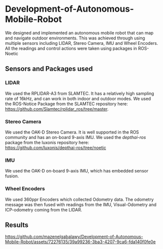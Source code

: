# Development-of-Autonomous-Mobile-Robot

We designed and implemented an autonomous mobile robot that can map and navigate outdoor environments. This was achieved through using multiple sensors including LIDAR, Stereo Camera, IMU and Wheel Encoders. All the readings and control actions were taken using packages in ROS-Noetic

## Sensors and Packages used
### LIDAR
We used the RPLIDAR-A3 from SLAMTEC. It has a relatively high sampling rate of 16kHz, and can work in both indoor and outdoor modes. We used the ROS-Notice Package from the SLAMTEC repository here: https://github.com/Slamtec/rplidar_ros/tree/master.
### Stereo Camera
We used the OAK-D Stereo Camera. It is well supported in the ROS community and has an on-board 9-axis IMU. We used the *depthai-ros* package from the luxonis repository here: https://github.com/luxonis/depthai-ros/tree/noetic
### IMU
We used the OAK-D on-board 9-axis IMU, which has embedded sensor fusion.
### Wheel Encoders
We used 360ppr Encoders which collected Odometry data. The odometry message was then fused with readings from the IMU, Visual-Odometry and ICP-odometry coming from the LIDAR.

## Results


https://github.com/mazenelgabalawy/Development-of-Autonomous-Mobile-Robot/assets/72276135/39a99236-3ba3-4207-9ca6-fda140f0fe0e

